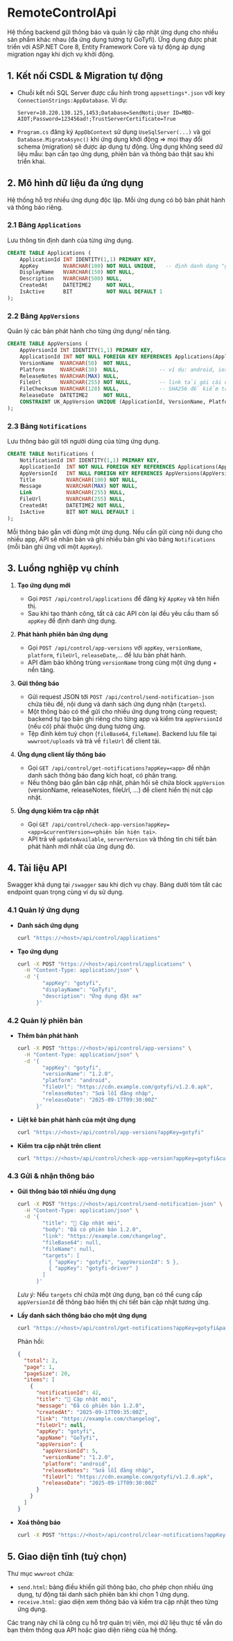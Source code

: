 # RemoteControlApi

Hệ thống backend gửi thông báo và quản lý cập nhật ứng dụng cho nhiều sản phẩm khác nhau (đa ứng dụng tương tự GoTyfi). Ứng dụng được phát triển với ASP.NET Core 8, Entity Framework Core và tự động áp dụng migration ngay khi dịch vụ khởi động.

## 1. Kết nối CSDL & Migration tự động
- Chuỗi kết nối SQL Server được cấu hình trong `appsettings*.json` với key `ConnectionStrings:AppDatabase`. Ví dụ:
  ```text
  Server=10.220.130.125,1453;Database=SendNoti;User ID=MBD-AIOT;Password=123456ad!;TrustServerCertificate=True
  ```
- `Program.cs` đăng ký `AppDbContext` sử dụng `UseSqlServer(...)` và gọi `Database.MigrateAsync()` khi ứng dụng khởi động ⇒ mọi thay đổi schema (migration) sẽ được áp dụng tự động. Ứng dụng không seed dữ liệu mẫu: bạn cần tạo ứng dụng, phiên bản và thông báo thật sau khi triển khai.

## 2. Mô hình dữ liệu đa ứng dụng
Hệ thống hỗ trợ nhiều ứng dụng độc lập. Mỗi ứng dụng có bộ bản phát hành và thông báo riêng.

### 2.1 Bảng `Applications`
Lưu thông tin định danh của từng ứng dụng.
```sql
CREATE TABLE Applications (
    ApplicationId INT IDENTITY(1,1) PRIMARY KEY,
    AppKey        NVARCHAR(100) NOT NULL UNIQUE,   -- định danh dạng "gotyfi", "myapp"
    DisplayName   NVARCHAR(150) NOT NULL,
    Description   NVARCHAR(500) NULL,
    CreatedAt     DATETIME2     NOT NULL,
    IsActive      BIT           NOT NULL DEFAULT 1
);
```

### 2.2 Bảng `AppVersions`
Quản lý các bản phát hành cho từng ứng dụng/ nền tảng.
```sql
CREATE TABLE AppVersions (
    AppVersionId INT IDENTITY(1,1) PRIMARY KEY,
    ApplicationId INT NOT NULL FOREIGN KEY REFERENCES Applications(ApplicationId) ON DELETE CASCADE,
    VersionName  NVARCHAR(50)  NOT NULL,
    Platform     NVARCHAR(30)  NULL,             -- ví dụ: android, ios
    ReleaseNotes NVARCHAR(MAX) NULL,
    FileUrl      NVARCHAR(255) NOT NULL,         -- link tải gói cài đặt
    FileChecksum NVARCHAR(128) NULL,             -- SHA256 để kiểm tra
    ReleaseDate  DATETIME2     NOT NULL,
    CONSTRAINT UK_AppVersion UNIQUE (ApplicationId, VersionName, Platform)
);
```

### 2.3 Bảng `Notifications`
Lưu thông báo gửi tới người dùng của từng ứng dụng.
```sql
CREATE TABLE Notifications (
    NotificationId INT IDENTITY(1,1) PRIMARY KEY,
    ApplicationId  INT NOT NULL FOREIGN KEY REFERENCES Applications(ApplicationId) ON DELETE CASCADE,
    AppVersionId   INT NULL FOREIGN KEY REFERENCES AppVersions(AppVersionId) ON DELETE SET NULL,
    Title          NVARCHAR(100) NOT NULL,
    Message        NVARCHAR(MAX) NOT NULL,
    Link           NVARCHAR(255) NULL,
    FileUrl        NVARCHAR(255) NULL,
    CreatedAt      DATETIME2 NOT NULL,
    IsActive       BIT NOT NULL DEFAULT 1
);
```
Mỗi thông báo gắn với đúng một ứng dụng. Nếu cần gửi cùng nội dung cho nhiều app, API sẽ nhân bản và ghi nhiều bản ghi vào bảng `Notifications` (mỗi bản ghi ứng với một `AppKey`).

## 3. Luồng nghiệp vụ chính
1. **Tạo ứng dụng mới**
   - Gọi `POST /api/control/applications` để đăng ký `AppKey` và tên hiển thị.
   - Sau khi tạo thành công, tất cả các API còn lại đều yêu cầu tham số `appKey` để định danh ứng dụng.

2. **Phát hành phiên bản ứng dụng**
   - Gọi `POST /api/control/app-versions` với `appKey`, `versionName`, `platform`, `fileUrl`, `releaseDate`,… để lưu bản phát hành.
   - API đảm bảo không trùng `versionName` trong cùng một ứng dụng + nền tảng.

3. **Gửi thông báo**
   - Gửi request JSON tới `POST /api/control/send-notification-json` chứa tiêu đề, nội dung và danh sách ứng dụng nhận (`targets`).
   - Một thông báo có thể gửi cho nhiều ứng dụng trong cùng request; backend tự tạo bản ghi riêng cho từng app và kiểm tra `appVersionId` (nếu có) phải thuộc ứng dụng tương ứng.
   - Tệp đính kèm tuỳ chọn (`fileBase64`, `fileName`). Backend lưu file tại `wwwroot/uploads` và trả về `fileUrl` để client tải.

4. **Ứng dụng client lấy thông báo**
   - Gọi `GET /api/control/get-notifications?appKey=<app>` để nhận danh sách thông báo đang kích hoạt, có phân trang.
   - Nếu thông báo gắn bản cập nhật, phản hồi sẽ chứa block `appVersion` (versionName, releaseNotes, fileUrl, …) để client hiển thị nút cập nhật.

5. **Ứng dụng kiểm tra cập nhật**
   - Gọi `GET /api/control/check-app-version?appKey=<app>&currentVersion=<phiên bản hiện tại>`.
   - API trả về `updateAvailable`, `serverVersion` và thông tin chi tiết bản phát hành mới nhất của ứng dụng đó.

## 4. Tài liệu API
Swagger khả dụng tại `/swagger` sau khi dịch vụ chạy. Bảng dưới tóm tắt các endpoint quan trọng cùng ví dụ sử dụng.

### 4.1 Quản lý ứng dụng
- **Danh sách ứng dụng**
  ```bash
  curl "https://<host>/api/control/applications"
  ```
- **Tạo ứng dụng**
  ```bash
  curl -X POST "https://<host>/api/control/applications" \
    -H "Content-Type: application/json" \
    -d '{
          "appKey": "gotyfi",
          "displayName": "GoTyfi",
          "description": "Ứng dụng đặt xe"
        }'
  ```

### 4.2 Quản lý phiên bản
- **Thêm bản phát hành**
  ```bash
  curl -X POST "https://<host>/api/control/app-versions" \
    -H "Content-Type: application/json" \
    -d '{
          "appKey": "gotyfi",
          "versionName": "1.2.0",
          "platform": "android",
          "fileUrl": "https://cdn.example.com/gotyfi/v1.2.0.apk",
          "releaseNotes": "Sửa lỗi đăng nhập",
          "releaseDate": "2025-09-17T09:30:00Z"
        }'
  ```
- **Liệt kê bản phát hành của một ứng dụng**
  ```bash
  curl "https://<host>/api/control/app-versions?appKey=gotyfi"
  ```
- **Kiểm tra cập nhật trên client**
  ```bash
  curl "https://<host>/api/control/check-app-version?appKey=gotyfi&currentVersion=1.1.0"
  ```

### 4.3 Gửi & nhận thông báo
- **Gửi thông báo tới nhiều ứng dụng**
  ```bash
  curl -X POST "https://<host>/api/control/send-notification-json" \
    -H "Content-Type: application/json" \
    -d '{
          "title": "🚀 Cập nhật mới",
          "body": "Đã có phiên bản 1.2.0",
          "link": "https://example.com/changelog",
          "fileBase64": null,
          "fileName": null,
          "targets": [
            { "appKey": "gotyfi", "appVersionId": 5 },
            { "appKey": "gotyfi-driver" }
          ]
        }'
  ```
  *Lưu ý:* Nếu `targets` chỉ chứa một ứng dụng, bạn có thể cung cấp `appVersionId` để thông báo hiển thị chi tiết bản cập nhật tương ứng.

- **Lấy danh sách thông báo cho một ứng dụng**
  ```bash
  curl "https://<host>/api/control/get-notifications?appKey=gotyfi&page=1&pageSize=20"
  ```
  Phản hồi:
  ```json
  {
    "total": 2,
    "page": 1,
    "pageSize": 20,
    "items": [
      {
        "notificationId": 42,
        "title": "🚀 Cập nhật mới",
        "message": "Đã có phiên bản 1.2.0",
        "createdAt": "2025-09-17T09:35:00Z",
        "link": "https://example.com/changelog",
        "fileUrl": null,
        "appKey": "gotyfi",
        "appName": "GoTyfi",
        "appVersion": {
          "appVersionId": 5,
          "versionName": "1.2.0",
          "platform": "android",
          "releaseNotes": "Sửa lỗi đăng nhập",
          "fileUrl": "https://cdn.example.com/gotyfi/v1.2.0.apk",
          "releaseDate": "2025-09-17T09:30:00Z"
        }
      }
    ]
  }
  ```

- **Xoá thông báo**
  ```bash
  curl -X POST "https://<host>/api/control/clear-notifications?appKey=gotyfi"
  ```

## 5. Giao diện tĩnh (tuỳ chọn)
Thư mục `wwwroot` chứa:
- `send.html`: bảng điều khiển gửi thông báo, cho phép chọn nhiều ứng dụng, tự động tải danh sách phiên bản khi chọn 1 ứng dụng.
- `receive.html`: giao diện xem thông báo và kiểm tra cập nhật theo từng ứng dụng.

Các trang này chỉ là công cụ hỗ trợ quản trị viên, mọi dữ liệu thực tế vẫn do bạn thêm thông qua API hoặc giao diện riêng của hệ thống.
